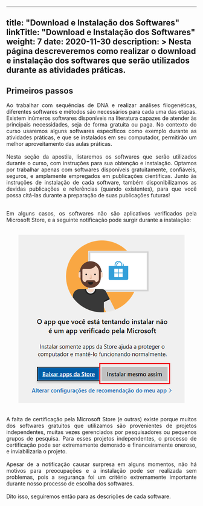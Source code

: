 
---
title: "Download e Instalação dos Softwares"
linkTitle: "Download e Instalação dos Softwares"
weight: 7
date: 2020-11-30
description: >
  Nesta página descreveremos como realizar o download e instalação dos softwares que serão utilizados durante as atividades práticas.
---

## Primeiros passos

<div align="justify">
Ao trabalhar com sequências de DNA e realizar análises filogenéticas, diferentes softwares e métodos são necessários para cada uma das etapas. Existem inúmeros softwares disponíveis na literatura capazes de atender às principais necessidades, seja de forma gratuita ou paga. No contexto do curso usaremos alguns softwares específicos como exemplo durante as atividades práticas, e que se instalados em seu computador, permitirão um melhor aproveitamento das aulas práticas.
<br>
<br>
Nesta seção da apostila, listaremos os softwares que serão utilizados durante o curso, com instruções para sua obtenção e instalação. Optamos por trabalhar apenas com softwares disponíveis gratuitamente, confiáveis, seguros, e amplamente empregados em publicações científicas. Junto às instruções de instalação de cada software, também disponibilizamos as devidas publicações e referências (quando existentes), para que você possa citá-las durante a preparação de suas publicações futuras!
<br><br>

Em alguns casos, os softwares não são aplicativos verificados pela Microsoft Store, e a seguinte notificação pode surgir durante a instalação:
<br><br>
<center>
<img src="https://raw.githubusercontent.com/desirrepetters/cursodefilogenia.ufpr/master/userguide/content/pt-br/docs/download/primeiros_passos_1.png" alt="Notificação da Microsoft Store durante instalação de aplicativos não verificados" align="center">
</center>
<br><br>
A falta de certificação pela Microsoft Store (e outras) existe porque muitos dos softwares gratuitos que utilizamos são provenientes de projetos independentes, muitas vezes gerenciados por pesquisadores ou pequenos grupos de pesquisa. Para esses projetos independentes, o processo de certificação pode ser extremamente demorado e financeiramente oneroso, e inviabilizaria o projeto. 
<br><br>
Apesar de a notificação causar surpresa em alguns momentos, não há motivos para preocupações e a instalação pode ser realizada sem problemas, pois a segurança foi um critério extremamente importante durante nosso processo de escolha dos softwares.
<br><br>
Dito isso, seguiremos então para as descrições de cada software.
<br><br>
</div>

	
